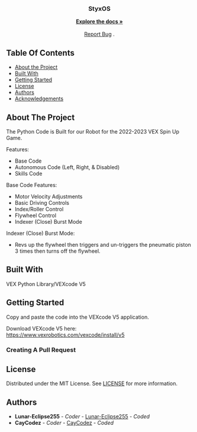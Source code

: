 <br/>
<p align="center">
  <h3 align="center">StyxOS</h3>

  <p align="center">
    <a href="https://github.com/Lunar-Eclipse255/StyxOS"><strong>Explore the docs »</strong></a>
    <br/>
    <br/>
    <a href="https://github.com/Lunar-Eclipse255/StyxOS/issues">Report Bug</a>
    .
  </p>
</p>


## Table Of Contents

* [About the Project](#about-the-project)
* [Built With](#built-with)
* [Getting Started](#getting-started)
* [License](#license)
* [Authors](#authors)
* [Acknowledgements](#acknowledgements)

## About The Project

The Python Code is Built for our Robot for the 2022-2023 VEX Spin Up Game.

Features:
- Base Code
- Autonomous Code (Left, Right, & Disabled)
- Skills Code

Base Code Features:
- Motor Velocity Adjustments
- Basic Driving Controls
- Index/Roller Control
- Flywheel Control
- Indexer (Close) Burst Mode 

Indexer (Close) Burst Mode:
- Revs up the flywheel then triggers and un-triggers the pneumatic piston 3 times then turns off the flywheel.


## Built With

VEX Python Library/VEXcode V5

## Getting Started

Copy and paste the code into the VEXcode V5 application.

Download VEXcode V5 here:
https://www.vexrobotics.com/vexcode/install/v5

### Creating A Pull Request



## License

Distributed under the MIT License. See [LICENSE](https://github.com/Lunar-Eclipse255/StyxOS/blob/main/LICENSE.md) for more information.

## Authors

* **Lunar-Eclipse255** - *Coder* - [Lunar-Eclipse255](https://github.com/Lunar-Eclipse255) - *Coded*
* **CayCodez** - *Coder* - [CayCodez](https://github.com/Lunar-Eclipse255) - *Coded*

